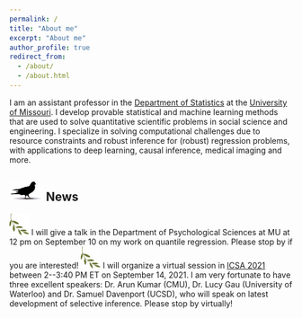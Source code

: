 ```yaml
---
permalink: /
title: "About me"
excerpt: "About me"
author_profile: true
redirect_from: 
  - /about/
  - /about.html
---
```


I am an assistant professor in the <a href="https://stat.missouri.edu" target="_blank">Department of Statistics</a> at the <a href="https://missouri.edu" target="_blank">University of Missouri</a>. I develop provable statistical and machine learning methods that are used to solve quantitative scientific problems in social science and engineering. I specialize in solving computational challenges due to resource constraints and robust inference for (robust) regression problems, with applications to deep learning, causal inference, medical imaging and more. 

<img src="images/pigeon2.png" alt="drawing" width="60"/> News 
------
<img src="images/olivebranch.jpg" alt="drawing" width="35"/> 
I will give a talk in the Department of Psychological Sciences at MU at 12 pm on September 10 on my work on quantile regression. Please stop by if you are interested!

<img src="images/olivebranch.jpg" alt="drawing" width="35"/>
I will organize a virtual session in <a href="https://symposium2021.icsa.org" target="_blank"> ICSA 2021</a> between 2--3:40 PM ET on September 14, 2021. 
I am very fortunate to have three excellent speakers: Dr. Arun Kumar (CMU), Dr. Lucy Gau (University of Waterloo) and Dr. Samuel Davenport (UCSD), who will speak on latest development of selective inference. Please stop by virtually! 
